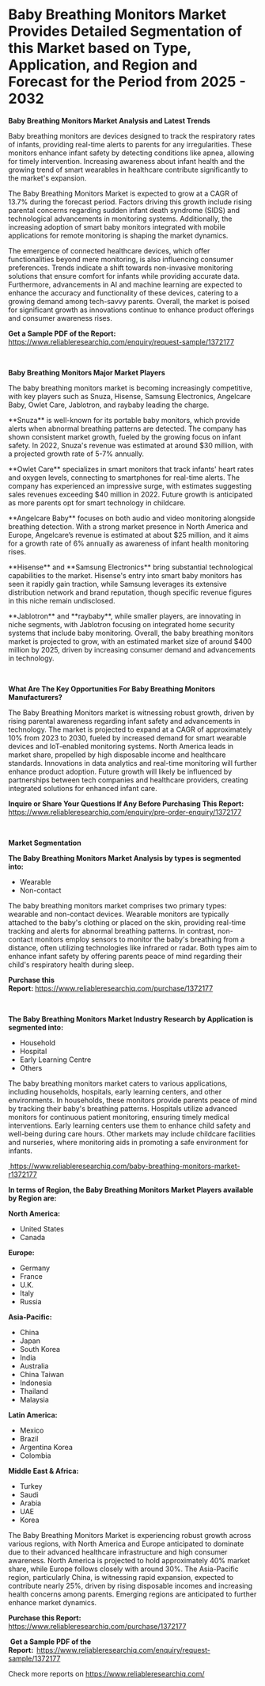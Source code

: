<p><h1>Baby Breathing Monitors Market Provides Detailed Segmentation of this Market based on Type, Application, and Region and Forecast for the Period from 2025 - 2032</h1></p><p><strong>Baby Breathing Monitors Market Analysis and Latest Trends</strong></p>
<p><p>Baby breathing monitors are devices designed to track the respiratory rates of infants, providing real-time alerts to parents for any irregularities. These monitors enhance infant safety by detecting conditions like apnea, allowing for timely intervention. Increasing awareness about infant health and the growing trend of smart wearables in healthcare contribute significantly to the market's expansion.</p><p>The Baby Breathing Monitors Market is expected to grow at a CAGR of 13.7% during the forecast period. Factors driving this growth include rising parental concerns regarding sudden infant death syndrome (SIDS) and technological advancements in monitoring systems. Additionally, the increasing adoption of smart baby monitors integrated with mobile applications for remote monitoring is shaping the market dynamics.</p><p>The emergence of connected healthcare devices, which offer functionalities beyond mere monitoring, is also influencing consumer preferences. Trends indicate a shift towards non-invasive monitoring solutions that ensure comfort for infants while providing accurate data. Furthermore, advancements in AI and machine learning are expected to enhance the accuracy and functionality of these devices, catering to a growing demand among tech-savvy parents. Overall, the market is poised for significant growth as innovations continue to enhance product offerings and consumer awareness rises.</p></p>
<p><strong>Get a Sample PDF of the Report:&nbsp;</strong> <a href="https://www.reliableresearchiq.com/enquiry/request-sample/1372177?utm_campaign=3259&utm_medium=2&utm_source=Github&utm_content=ia&utm_term=22032025&utm_id=baby-breathing-monitors">https://www.reliableresearchiq.com/enquiry/request-sample/1372177</a></p>
<p>&nbsp;</p>
<p><strong>Baby Breathing Monitors Major Market Players</strong></p>
<p><p>The baby breathing monitors market is becoming increasingly competitive, with key players such as Snuza, Hisense, Samsung Electronics, Angelcare Baby, Owlet Care, Jablotron, and raybaby leading the charge. </p><p>**Snuza** is well-known for its portable baby monitors, which provide alerts when abnormal breathing patterns are detected. The company has shown consistent market growth, fueled by the growing focus on infant safety. In 2022, Snuza's revenue was estimated at around $30 million, with a projected growth rate of 5-7% annually.</p><p>**Owlet Care** specializes in smart monitors that track infants' heart rates and oxygen levels, connecting to smartphones for real-time alerts. The company has experienced an impressive surge, with estimates suggesting sales revenues exceeding $40 million in 2022. Future growth is anticipated as more parents opt for smart technology in childcare.</p><p>**Angelcare Baby** focuses on both audio and video monitoring alongside breathing detection. With a strong market presence in North America and Europe, Angelcare’s revenue is estimated at about $25 million, and it aims for a growth rate of 6% annually as awareness of infant health monitoring rises.</p><p>**Hisense** and **Samsung Electronics** bring substantial technological capabilities to the market. Hisense's entry into smart baby monitors has seen it rapidly gain traction, while Samsung leverages its extensive distribution network and brand reputation, though specific revenue figures in this niche remain undisclosed.</p><p>**Jablotron** and **raybaby**, while smaller players, are innovating in niche segments, with Jablotron focusing on integrated home security systems that include baby monitoring. Overall, the baby breathing monitors market is projected to grow, with an estimated market size of around $400 million by 2025, driven by increasing consumer demand and advancements in technology.</p></p>
<p>&nbsp;</p>
<p><strong>What Are The Key Opportunities For Baby Breathing Monitors Manufacturers?</strong></p>
<p><p>The Baby Breathing Monitors market is witnessing robust growth, driven by rising parental awareness regarding infant safety and advancements in technology. The market is projected to expand at a CAGR of approximately 10% from 2023 to 2030, fueled by increased demand for smart wearable devices and IoT-enabled monitoring systems. North America leads in market share, propelled by high disposable income and healthcare standards. Innovations in data analytics and real-time monitoring will further enhance product adoption. Future growth will likely be influenced by partnerships between tech companies and healthcare providers, creating integrated solutions for enhanced infant care.</p></p>
<p><strong>Inquire or Share Your Questions If Any Before Purchasing This Report:</strong> <a href="https://www.reliableresearchiq.com/enquiry/pre-order-enquiry/1372177?utm_campaign=3259&utm_medium=2&utm_source=Github&utm_content=ia&utm_term=22032025&utm_id=baby-breathing-monitors">https://www.reliableresearchiq.com/enquiry/pre-order-enquiry/1372177</a></p>
<p>&nbsp;</p>
<p><strong>Market Segmentation</strong></p>
<p><strong>The Baby Breathing Monitors Market Analysis by types is segmented into:</strong></p>
<p><ul><li>Wearable</li><li>Non-contact</li></ul></p>
<p><p>The baby breathing monitors market comprises two primary types: wearable and non-contact devices. Wearable monitors are typically attached to the baby's clothing or placed on the skin, providing real-time tracking and alerts for abnormal breathing patterns. In contrast, non-contact monitors employ sensors to monitor the baby's breathing from a distance, often utilizing technologies like infrared or radar. Both types aim to enhance infant safety by offering parents peace of mind regarding their child's respiratory health during sleep.</p></p>
<p><strong>Purchase this Report:&nbsp;</strong><a href="https://www.reliableresearchiq.com/purchase/1372177?utm_campaign=3259&utm_medium=2&utm_source=Github&utm_content=ia&utm_term=22032025&utm_id=baby-breathing-monitors">https://www.reliableresearchiq.com/purchase/1372177</a></p>
<p>&nbsp;</p>
<p><strong>The Baby Breathing Monitors Market Industry Research by Application is segmented into:</strong></p>
<p><ul><li>Household</li><li>Hospital</li><li>Early Learning Centre</li><li>Others</li></ul></p>
<p><p>The baby breathing monitors market caters to various applications, including households, hospitals, early learning centers, and other environments. In households, these monitors provide parents peace of mind by tracking their baby's breathing patterns. Hospitals utilize advanced monitors for continuous patient monitoring, ensuring timely medical interventions. Early learning centers use them to enhance child safety and well-being during care hours. Other markets may include childcare facilities and nurseries, where monitoring aids in promoting a safe environment for infants.</p></p>
<p><a href="https://www.reliableresearchiq.com/baby-breathing-monitors-market-r1372177?utm_campaign=3259&utm_medium=2&utm_source=Github&utm_content=ia&utm_term=22032025&utm_id=baby-breathing-monitors">&nbsp;https://www.reliableresearchiq.com/baby-breathing-monitors-market-r1372177</a></p>
<p><strong>In terms of Region, the Baby Breathing Monitors Market Players available by Region are:</strong></p>
<p>
    <p> <strong> North America: </strong>
        <ul>
            <li>United States</li>
            <li>Canada</li>
        </ul>
        </p> 
    <p> <strong> Europe: </strong>
        <ul>
            <li>Germany</li>
            <li>France</li>
            <li>U.K.</li>
            <li>Italy</li>
            <li>Russia</li>
        </ul>
        </p> 
    <p> <strong> Asia-Pacific: </strong>
        <ul>
            <li>China</li>
            <li>Japan</li>
            <li>South Korea</li>
            <li>India</li>
            <li>Australia</li>
            <li>China Taiwan</li>
            <li>Indonesia</li>
            <li>Thailand</li>
            <li>Malaysia</li>
        </ul>
        </p> 
    <p> <strong> Latin America: </strong>
        <ul>
            <li>Mexico</li>
            <li>Brazil</li>
            <li>Argentina Korea</li>
            <li>Colombia</li>
        </ul>
        </p> 
    <p> <strong> Middle East & Africa: </strong>
        <ul>
            <li>Turkey</li>
            <li>Saudi</li>
            <li>Arabia</li>
            <li>UAE</li>
            <li>Korea</li>
        </ul>
    </p>
    </p>
<p><p>The Baby Breathing Monitors Market is experiencing robust growth across various regions, with North America and Europe anticipated to dominate due to their advanced healthcare infrastructure and high consumer awareness. North America is projected to hold approximately 40% market share, while Europe follows closely with around 30%. The Asia-Pacific region, particularly China, is witnessing rapid expansion, expected to contribute nearly 25%, driven by rising disposable incomes and increasing health concerns among parents. Emerging regions are anticipated to further enhance market dynamics.</p></p>
<p><strong>Purchase this Report: </strong><a href="https://www.reliableresearchiq.com/purchase/1372177?utm_campaign=3259&utm_medium=2&utm_source=Github&utm_content=ia&utm_term=22032025&utm_id=baby-breathing-monitors">https://www.reliableresearchiq.com/purchase/1372177</a></p>
<p>&nbsp;<strong>Get a Sample PDF of the Report:&nbsp;&nbsp;</strong><a href="https://www.reliableresearchiq.com/enquiry/request-sample/1372177?utm_campaign=3259&utm_medium=2&utm_source=Github&utm_content=ia&utm_term=22032025&utm_id=baby-breathing-monitors">https://www.reliableresearchiq.com/enquiry/request-sample/1372177</a></p>
<p><strong></strong></p>
<p>Check more reports on <a href="https://www.reliableresearchiq.com/?utm_campaign=3259&utm_medium=2&utm_source=Github&utm_content=ia&utm_term=22032025&utm_id=baby-breathing-monitors">https://www.reliableresearchiq.com/</a></p>
